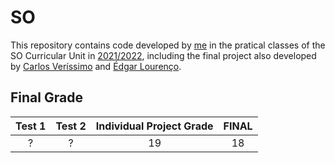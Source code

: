 # SO

This repository contains code developed by [me](https://sigarra.up.pt/feup/pt/fest_geral.cursos_list?pv_num_unico=201905477) in the pratical classes of the SO Curricular Unit in [2021/2022](https://sigarra.up.pt/feup/pt/ucurr_geral.ficha_uc_view?pv_ocorrencia_id=484378), including the final project also developed by [Carlos Veríssimo](https://sigarra.up.pt/feup/pt/fest_geral.cursos_list?pv_num_unico=201907716) and [Édgar Lourenço](https://sigarra.up.pt/feup/pt/fest_geral.cursos_list?pv_num_unico=201604910).

## Final Grade
|Test 1|Test 2|Individual Project Grade|FINAL|
|:-----:|:-----:|:-----:|:-----:|
|?|?|19|18|
